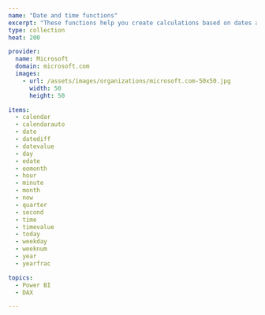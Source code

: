 ```yaml
---
name: "Date and time functions"
excerpt: "These functions help you create calculations based on dates and time. Many of the functions in DAX are similar to the Excel date and time functions. However, DAX functions use a datetime data type, and can take values from a column as an argument."
type: collection
heat: 200

provider:
  name: Microsoft
  domain: microsoft.com
  images:
    - url: /assets/images/organizations/microsoft.com-50x50.jpg
      width: 50
      height: 50

items:
  - calendar
  - calendarauto
  - date
  - datediff
  - datevalue
  - day
  - edate
  - eomonth
  - hour
  - minute
  - month
  - now
  - quarter
  - second
  - time
  - timevalue
  - today
  - weekday
  - weeknum
  - year
  - yearfrac

topics:
  - Power BI
  - DAX

---
```


